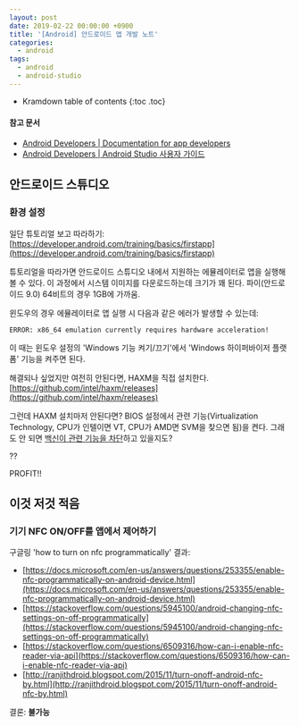 ```yaml
---
layout: post
date: 2019-02-22 00:00:00 +0900
title: '[Android] 안드로이드 앱 개발 노트'
categories:
  - android
tags:
  - android
  - android-studio
---
```


* Kramdown table of contents
{:toc .toc}

#### 참고 문서

- [Android Developers | Documentation for app developers](https://developer.android.com/docs)
- [Android Developers | Android Studio 사용자 가이드](https://developer.android.com/studio/intro?hl=ko)

## 안드로이드 스튜디오

### 환경 설정

일단 튜토리얼 보고 따라하기: [https://developer.android.com/training/basics/firstapp](https://developer.android.com/training/basics/firstapp)

튜토리얼을 따라가면 안드로이드 스튜디오 내에서 지원하는 에뮬레이터로 앱을 실행해볼 수 있다. 이 과정에서 시스템 이미지를 다운로드하는데 크기가 꽤 된다. 파이(안드로이드 9.0) 64비트의 경우 1GB에 가까움.

윈도우의 경우 에뮬레이터로 앱 실행 시 다음과 같은 에러가 발생할 수 있는데:

```
ERROR: x86_64 emulation currently requires hardware acceleration!
```

이 때는 윈도우 설정의 'Windows 기능 켜기/끄기'에서 'Windows 하이퍼바이저 플랫폼' 기능을 켜주면 된다.

해결되나 싶었지만 여전히 안된다면, HAXM을 직접 설치한다. [https://github.com/intel/haxm/releases](https://github.com/intel/haxm/releases)

그런데 HAXM 설치마저 안된다면? BIOS 설정에서 관련 기능(Virtualization Technology, CPU가 인텔이면 VT, CPU가 AMD면 SVM을 찾으면 됨)을 켠다. 그래도 안 되면 [백신이 관련 기능을 차단](https://stackoverflow.com/questions/21635504/error-during-installing-haxm-vt-x-not-working)하고 있을지도?

??

PROFIT!!

## 이것 저것 적음

### 기기 NFC ON/OFF를 앱에서 제어하기

구글링 'how to turn on nfc programmatically' 결과:

- [https://docs.microsoft.com/en-us/answers/questions/253355/enable-nfc-programmatically-on-android-device.html](https://docs.microsoft.com/en-us/answers/questions/253355/enable-nfc-programmatically-on-android-device.html)
- [https://stackoverflow.com/questions/5945100/android-changing-nfc-settings-on-off-programmatically](https://stackoverflow.com/questions/5945100/android-changing-nfc-settings-on-off-programmatically)
- [https://stackoverflow.com/questions/6509316/how-can-i-enable-nfc-reader-via-api](https://stackoverflow.com/questions/6509316/how-can-i-enable-nfc-reader-via-api)
- [http://ranjithdroid.blogspot.com/2015/11/turn-onoff-android-nfc-by.html](http://ranjithdroid.blogspot.com/2015/11/turn-onoff-android-nfc-by.html)

결론: **불가능**
